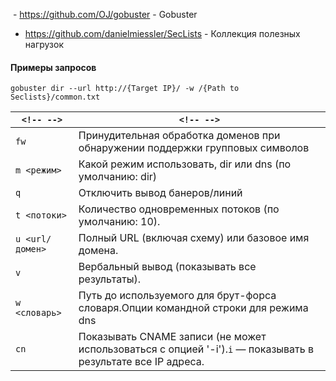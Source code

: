  - https://github.com/OJ/gobuster - Gobuster
- https://github.com/danielmiessler/SecLists - Коллекция полезных нагрузок

#### Примеры запросов

`gobuster dir --url http://{Target IP}/ -w /{Path to Seclists}/common.txt`


| `<!-- -->`      | `<!-- -->`                                                                                                   |
| --------------- | ------------------------------------------------------------------------------------------------------------ |
| `fw`            | Принудительная обработка доменов при обнаружении поддержки групповых символов                                |
| `m <режим>`     | Какой режим использовать, dir или dns (по умолчанию: dir)                                                    |
| `q`             | Отключить вывод банеров/линий                                                                                |
| `t <потоки>`    | Количество одновременных потоков (по умолчанию: 10).                                                         |
| `u <url/домен>` | Полный URL (включая схему) или базовое имя домена.                                                           |
| `v`             | Вербальный вывод (показывать все результаты).                                                                |
| `w <словарь>`   | Путь до используемого для брут-форса словаря.Опции командной строки для режима dns                           |
| `cn`            | Показывать CNAME записи (не может использоваться с опцией '-i').`i` — показывать в результате все IP адреса. |
